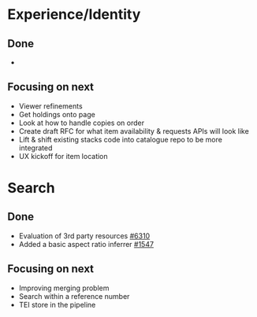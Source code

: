# Experience/Identity
## Done
-	


## Focusing on next
-	Viewer refinements 
-	Get holdings onto page 
-	Look at how to handle copies on order 
-	Create draft RFC for what item availability & requests APIs will look like 
-	Lift & shift existing stacks code into catalogue repo to be more integrated 
-	UX kickoff for item location  


# Search
## Done
-	Evaluation of 3rd party resources [#6310](https://github.com/wellcomecollection/wellcomecollection.org/issues/6310)
- Added a basic aspect ratio inferrer [#1547](https://github.com/wellcomecollection/catalogue/pull/1547)


## Focusing on next
-	Improving merging problem 
-	Search within a reference number 
-	TEI store in the pipeline
